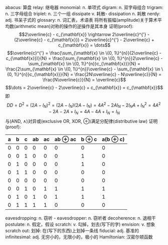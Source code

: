 abacus: 算盘
relay: 继电器
monomial: n. 单项式
digram: n. 双字母组合
trigram: n. 三字母组合
triplet: n. 三个一组
dissipate v. 耗散- dissipation n. 耗散
nerdy: adj. 书呆子式的
glossary: n. 词汇表，术语表
将所有振幅(amplitude)关于算术平均数(arithmetic mean)对称的操作的逆操作是其本身
证明(proof):
$$2\overline{c} - c_{\mathbf{x}} \rightarrow 2\overline{c}^{'} - (2\overline{c} - c_{\mathbf{x}}) = 2\overline{c}^{'} - 2\overline{c} + c_{\mathbf{x}} = \dots$$
$$\overline{c}^{'} = \frac{\sum_{\mathbf{x} \in \{0, 1\}^{n}}(2\overline{c} - c_{\mathbf{x}})}{N} = \frac{\sum_{\mathbf{x} \in \{0, 1\}^{n}}2\overline{c} - \sum_{\mathbf{x} \in \{0, 1\}^{n}}c_{\mathbf{x}}}{N} = \frac{2\sum_{\mathbf{x} \in \{0, 1\}^{n}}\overline{c} - \sum_{\mathbf{x} \in \{0, 1\}^{n}}c_{\mathbf{x}}}{N} = \frac{2N\overline{c} - N\overline{c}}{N} = \frac{N\overline{c}}{N} = \overline{c}$$
$$\dots = 2\overline{c} - 2\overline{c} + c_{\mathbf{x}} = c_{\mathbf{x}}$$
即
$$DD = D^{2} = (2A - I_{N})^{2} = (2A - I_{N})(2A - I_{N}) = 4A^{2} - 2AI_{N} - 2I_{N}A + I_{N}^{2} = 4A^{2} - 2A - 2A + I_{N} = 4A - 4A + I_{N} = I_{N}$$
与(AND, $\land$)对异或(exclusive OR, XOR, $\oplus$)满足分配律(distributive law)
	证明(proof):

| a   | b   | c   | ab  | ac  | ab $\oplus$ ac | b $\oplus$ c | a(b $\oplus$ c) |
| --- | --- | --- | --- | --- | -------------- | ------------ | --------------- |
| 0   | 0   | 0   | 0   | 0   | 0              | 0            | 0               |
| 0   | 0   | 1   | 0   | 0   | 0              | 1            | 0               |
| 0   | 1   | 0   | 0   | 0   | 0              | 1            | 0               |
| 0   | 1   | 1   | 0   | 0   | 0              | 0            | 0               |
| 0   | 0   | 0   | 0   | 0   | 0              | 0            | 0               |
| 0   | 0   | 1   | 0   | 1   | 1              | 1            | 1               |
| 0   | 1   | 0   | 1   | 0   | 1              | 1            | 1               |
| 0   | 1   | 1   | 1   | 1   | 0              | 0            | 0               |
eavesdropping: n. 窃听 - eavesdropper: n. 窃听者
decoherence: n. 退相干
postulate: n. 假定，假设
scratch: v. 勾掉，划去(写下的字)
envision: v. 想象
scratch out: 划掉: 在(写下的东西)上划掉一条线
fiducial: adj. 基准的
infinitesimal: adj. 无穷小的，无限小的，极小的
Hamiltonian: 汉密尔顿函数